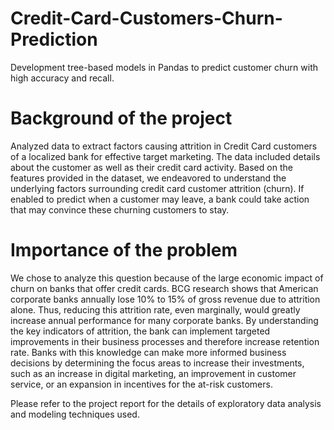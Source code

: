 # Credit-Card-Customers-Churn-Prediction
Development tree-based models in Pandas to predict customer churn with high accuracy and recall.

# Background of the project
Analyzed data to extract factors causing attrition in Credit Card customers of a localized bank for effective target marketing. 
The data included details about the customer as well as their credit card activity.
Based on the features provided in the dataset, we endeavored to understand the underlying factors surrounding credit card customer attrition (churn).
If enabled to predict when a customer may leave, a bank could take action that may convince these churning customers to stay. 

# Importance of the problem
We chose to analyze this question because of the large economic impact of churn on banks that offer credit cards. 
BCG research shows that American corporate banks annually lose 10% to 15% of gross revenue due to attrition alone. Thus, reducing this attrition rate, even marginally, would greatly increase annual performance for many corporate banks.
By understanding the key indicators of attrition, the bank can implement targeted improvements in their business processes and therefore increase retention rate. 
Banks with this knowledge can make more informed business decisions by determining the focus areas to increase their investments, such as an increase in digital marketing, an improvement in customer service, or an expansion in incentives for the at-risk customers. 


Please refer to the project report for the details of exploratory data analysis and modeling techniques used. 

